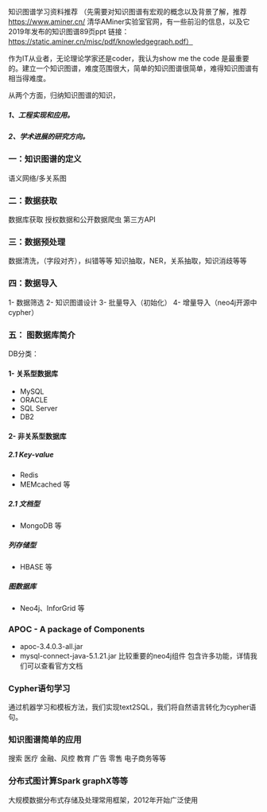 知识图谱学习资料推荐
（先需要对知识图谱有宏观的概念以及背景了解，推荐 https://www.aminer.cn/ 清华AMiner实验室官网，有一些前沿的信息，以及它2019年发布的知识图谱89页ppt 链接：https://static.aminer.cn/misc/pdf/knowledgegraph.pdf）

作为IT从业者，无论理论学家还是coder，我认为show me the code 是最重要的。建立一个知识图谱，难度范围很大，简单的知识图谱很简单，难得知识图谱有相当得难度。

从两个方面，归纳知识图谱的知识，
##### 1、工程实现和应用。
##### 2、学术进展的研究方向。

### 一：知识图谱的定义
语义网络/多关系图
### 二：数据获取
数据库获取
授权数据和公开数据爬虫
第三方API
### 三：数据预处理
数据清洗，（字段对齐），纠错等等
知识抽取，NER，关系抽取，知识消歧等等

### 四：数据导入
1- 数据筛选
2- 知识图谱设计
3- 批量导入（初始化）
4- 增量导入（neo4j开源中cypher）
### 五： 图数据库简介
DB分类：
#### 1- 关系型数据库
* MySQL
* ORACLE
* SQL Server
* DB2
#### 2- 非关系型数据库
##### 2.1 Key-value
* Redis
* MEMcached 等
##### 2.1 文档型
* MongoDB 等
##### 列存储型
* HBASE 等
##### 图数据库
* Neo4j、InforGrid 等
### APOC - A package of Components
- apoc-3.4.0.3-all.jar
- mysql-connect-java-5.1.21.jar
比较重要的neo4j组件
包含许多功能，详情我们可以查看官方文档
### Cypher语句学习
通过机器学习和模板方法，我们实现text2SQL，我们将自然语言转化为cypher语句。
### 知识图谱简单的应用
搜索
医疗
金融、风控
教育
广告
零售
电子商务等等
### 分布式图计算Spark graphX等等
大规模数据分布式存储及处理常用框架，2012年开始广泛使用
